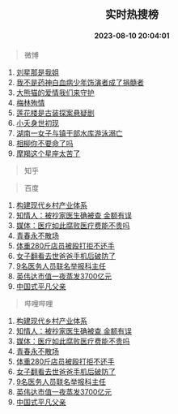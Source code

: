 <div align="center"><h2>实时热搜榜</h2><h4>2023-08-10 20:04:01</h4></div>

> 微博  

1. [刘星那是我姐](https://s.weibo.com/weibo?q=%23%E5%88%98%E6%98%9F%E9%82%A3%E6%98%AF%E6%88%91%E5%A7%90%23&t=31&band_rank=1&Refer=top)<br />
2. [我不是药神白血病少年饰演者成了捐髓者](https://s.weibo.com/weibo?q=%23%E6%88%91%E4%B8%8D%E6%98%AF%E8%8D%AF%E7%A5%9E%E7%99%BD%E8%A1%80%E7%97%85%E5%B0%91%E5%B9%B4%E9%A5%B0%E6%BC%94%E8%80%85%E6%88%90%E4%BA%86%E6%8D%90%E9%AB%93%E8%80%85%23&t=31&band_rank=2&Refer=top)<br />
3. [大熊猫的爱情我们来守护](https://s.weibo.com/weibo?q=%23%E5%A4%A7%E7%86%8A%E7%8C%AB%E7%9A%84%E7%88%B1%E6%83%85%E6%88%91%E4%BB%AC%E6%9D%A5%E5%AE%88%E6%8A%A4%23&t=31&band_rank=3&Refer=top)<br />
4. [梅林殉情](https://s.weibo.com/weibo?q=%E6%A2%85%E6%9E%97%E6%AE%89%E6%83%85&t=31&band_rank=4&Refer=top)<br />
5. [莲花楼是古装探案悬疑剧](https://s.weibo.com/weibo?q=%E8%8E%B2%E8%8A%B1%E6%A5%BC%E6%98%AF%E5%8F%A4%E8%A3%85%E6%8E%A2%E6%A1%88%E6%82%AC%E7%96%91%E5%89%A7&t=31&band_rank=5&Refer=top)<br />
6. [小夭身世初现](https://s.weibo.com/weibo?q=%23%E5%B0%8F%E5%A4%AD%E8%BA%AB%E4%B8%96%E5%88%9D%E7%8E%B0%23&t=31&band_rank=6&Refer=top)<br />
7. [湖南一女子与镇干部水库游泳溺亡](https://s.weibo.com/weibo?q=%23%E6%B9%96%E5%8D%97%E4%B8%80%E5%A5%B3%E5%AD%90%E4%B8%8E%E9%95%87%E5%B9%B2%E9%83%A8%E6%B0%B4%E5%BA%93%E6%B8%B8%E6%B3%B3%E6%BA%BA%E4%BA%A1%23&t=31&band_rank=7&Refer=top)<br />
8. [相柳你不要命了吗](https://s.weibo.com/weibo?q=%23%E7%9B%B8%E6%9F%B3%E4%BD%A0%E4%B8%8D%E8%A6%81%E5%91%BD%E4%BA%86%E5%90%97%23&t=31&band_rank=8&Refer=top)<br />
9. [摩羯这个星座太苦了](https://s.weibo.com/weibo?q=%E6%91%A9%E7%BE%AF%E8%BF%99%E4%B8%AA%E6%98%9F%E5%BA%A7%E5%A4%AA%E8%8B%A6%E4%BA%86&t=31&band_rank=9&Refer=top)<br />

> 知乎  


> 百度  

1. [构建现代乡村产业体系](https://www.baidu.com/s?wd=%E6%9E%84%E5%BB%BA%E7%8E%B0%E4%BB%A3%E4%B9%A1%E6%9D%91%E4%BA%A7%E4%B8%9A%E4%BD%93%E7%B3%BB&sa=fyb_news&rsv_dl=fyb_news)<br />
2. [知情人：被抄家医生确被查 金额有误](https://www.baidu.com/s?wd=%E7%9F%A5%E6%83%85%E4%BA%BA%EF%BC%9A%E8%A2%AB%E6%8A%84%E5%AE%B6%E5%8C%BB%E7%94%9F%E7%A1%AE%E8%A2%AB%E6%9F%A5+%E9%87%91%E9%A2%9D%E6%9C%89%E8%AF%AF&sa=fyb_news&rsv_dl=fyb_news)<br />
3. [媒体：医疗如此腐败医疗费能不贵吗](https://www.baidu.com/s?wd=%E5%AA%92%E4%BD%93%EF%BC%9A%E5%8C%BB%E7%96%97%E5%A6%82%E6%AD%A4%E8%85%90%E8%B4%A5%E5%8C%BB%E7%96%97%E8%B4%B9%E8%83%BD%E4%B8%8D%E8%B4%B5%E5%90%97&sa=fyb_news&rsv_dl=fyb_news)<br />
4. [青春永不散场](https://www.baidu.com/s?wd=%E9%9D%92%E6%98%A5%E6%B0%B8%E4%B8%8D%E6%95%A3%E5%9C%BA&sa=fyb_news&rsv_dl=fyb_news)<br />
5. [体重280斤店员被殴打拒不还手](https://www.baidu.com/s?wd=%E4%BD%93%E9%87%8D280%E6%96%A4%E5%BA%97%E5%91%98%E8%A2%AB%E6%AE%B4%E6%89%93%E6%8B%92%E4%B8%8D%E8%BF%98%E6%89%8B&sa=fyb_news&rsv_dl=fyb_news)<br />
6. [女子翻看去世爸爸手机后破防了](https://www.baidu.com/s?wd=%E5%A5%B3%E5%AD%90%E7%BF%BB%E7%9C%8B%E5%8E%BB%E4%B8%96%E7%88%B8%E7%88%B8%E6%89%8B%E6%9C%BA%E5%90%8E%E7%A0%B4%E9%98%B2%E4%BA%86&sa=fyb_news&rsv_dl=fyb_news)<br />
7. [9名医务人员联名举报科主任](https://www.baidu.com/s?wd=9%E5%90%8D%E5%8C%BB%E5%8A%A1%E4%BA%BA%E5%91%98%E8%81%94%E5%90%8D%E4%B8%BE%E6%8A%A5%E7%A7%91%E4%B8%BB%E4%BB%BB&sa=fyb_news&rsv_dl=fyb_news)<br />
8. [英伟达市值一夜蒸发3700亿元](https://www.baidu.com/s?wd=%E8%8B%B1%E4%BC%9F%E8%BE%BE%E5%B8%82%E5%80%BC%E4%B8%80%E5%A4%9C%E8%92%B8%E5%8F%913700%E4%BA%BF%E5%85%83&sa=fyb_news&rsv_dl=fyb_news)<br />
9. [中国式平凡父亲](https://www.baidu.com/s?wd=%E4%B8%AD%E5%9B%BD%E5%BC%8F%E5%B9%B3%E5%87%A1%E7%88%B6%E4%BA%B2&sa=fyb_news&rsv_dl=fyb_news)<br />

> 哔哩哔哩  

1. [构建现代乡村产业体系](https://www.baidu.com/s?wd=%E6%9E%84%E5%BB%BA%E7%8E%B0%E4%BB%A3%E4%B9%A1%E6%9D%91%E4%BA%A7%E4%B8%9A%E4%BD%93%E7%B3%BB&sa=fyb_news&rsv_dl=fyb_news)<br />
2. [知情人：被抄家医生确被查 金额有误](https://www.baidu.com/s?wd=%E7%9F%A5%E6%83%85%E4%BA%BA%EF%BC%9A%E8%A2%AB%E6%8A%84%E5%AE%B6%E5%8C%BB%E7%94%9F%E7%A1%AE%E8%A2%AB%E6%9F%A5+%E9%87%91%E9%A2%9D%E6%9C%89%E8%AF%AF&sa=fyb_news&rsv_dl=fyb_news)<br />
3. [媒体：医疗如此腐败医疗费能不贵吗](https://www.baidu.com/s?wd=%E5%AA%92%E4%BD%93%EF%BC%9A%E5%8C%BB%E7%96%97%E5%A6%82%E6%AD%A4%E8%85%90%E8%B4%A5%E5%8C%BB%E7%96%97%E8%B4%B9%E8%83%BD%E4%B8%8D%E8%B4%B5%E5%90%97&sa=fyb_news&rsv_dl=fyb_news)<br />
4. [青春永不散场](https://www.baidu.com/s?wd=%E9%9D%92%E6%98%A5%E6%B0%B8%E4%B8%8D%E6%95%A3%E5%9C%BA&sa=fyb_news&rsv_dl=fyb_news)<br />
5. [体重280斤店员被殴打拒不还手](https://www.baidu.com/s?wd=%E4%BD%93%E9%87%8D280%E6%96%A4%E5%BA%97%E5%91%98%E8%A2%AB%E6%AE%B4%E6%89%93%E6%8B%92%E4%B8%8D%E8%BF%98%E6%89%8B&sa=fyb_news&rsv_dl=fyb_news)<br />
6. [女子翻看去世爸爸手机后破防了](https://www.baidu.com/s?wd=%E5%A5%B3%E5%AD%90%E7%BF%BB%E7%9C%8B%E5%8E%BB%E4%B8%96%E7%88%B8%E7%88%B8%E6%89%8B%E6%9C%BA%E5%90%8E%E7%A0%B4%E9%98%B2%E4%BA%86&sa=fyb_news&rsv_dl=fyb_news)<br />
7. [9名医务人员联名举报科主任](https://www.baidu.com/s?wd=9%E5%90%8D%E5%8C%BB%E5%8A%A1%E4%BA%BA%E5%91%98%E8%81%94%E5%90%8D%E4%B8%BE%E6%8A%A5%E7%A7%91%E4%B8%BB%E4%BB%BB&sa=fyb_news&rsv_dl=fyb_news)<br />
8. [英伟达市值一夜蒸发3700亿元](https://www.baidu.com/s?wd=%E8%8B%B1%E4%BC%9F%E8%BE%BE%E5%B8%82%E5%80%BC%E4%B8%80%E5%A4%9C%E8%92%B8%E5%8F%913700%E4%BA%BF%E5%85%83&sa=fyb_news&rsv_dl=fyb_news)<br />
9. [中国式平凡父亲](https://www.baidu.com/s?wd=%E4%B8%AD%E5%9B%BD%E5%BC%8F%E5%B9%B3%E5%87%A1%E7%88%B6%E4%BA%B2&sa=fyb_news&rsv_dl=fyb_news)<br />

